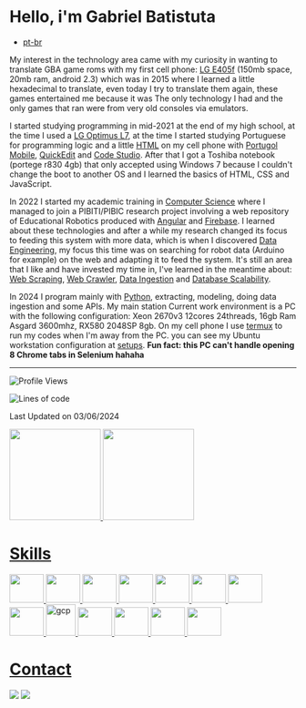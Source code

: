 # Hello, i'm Gabriel Batistuta

- [pt-br](https://github.com/gabriel-batistuta/gabriel-batistuta/pt-br.md)

My interest in the technology area came with my curiosity in wanting to translate GBA game roms with my first cell phone: [LG E405f](https://www.maiscelular.com.br/fichas-tecnicas/lg/optimus-l3/dual-e405/) (150mb space, 20mb ram, android 2.3) which was in 2015 where I learned a little hexadecimal to translate, even today I try to translate them again, these games entertained me because it was The only technology I had and the only games that ran were from very old consoles via emulators.

I started studying programming in mid-2021 at the end of my high school, at the time I used a [LG Optimus L7](https://www.tudocelular.com/LG/fichas-tecnicas/n2267/LG-Optimus-L7.html), at the time I started studying Portuguese for programming logic and a little [HTML](https://en.wikipedia.org/wiki/HTML) on my cell phone with [Portugol Mobile](https://play.google.com/store/apps/details?id=br.erickweil.portugolweb), [QuickEdit](https://play.google.com/store/apps/details?id=com.rhmsoft.edit) and [Code Studio](https://play.google.com/store/apps/details?id=com.alif.ide). After that I got a Toshiba notebook (portege r830 4gb) that only accepted using Windows 7 because I couldn't change the boot to another OS and I learned the basics of HTML, CSS and JavaScript.

In 2022 I started my academic training in [Computer Science](https://en.wikipedia.org/wiki/Computer_science) where I managed to join a PIBITI/PIBIC research project involving a web repository of Educational Robotics produced with [Angular](https://en.wikipedia.org/wiki/Angular_(web_framework)) and [Firebase](https://en.wikipedia.org/wiki/Firebase). I learned about these technologies and after a while my research changed its focus to feeding this system with more data, which is when I discovered [Data Engineering](https://en.wikipedia.org/wiki/Data_engineering), my focus this time was on searching for robot data (Arduino for example) on the web and adapting it to feed the system. It's still an area that I like and have invested my time in, I've learned in the meantime about: [Web Scraping](https://en.wikipedia.org/wiki/Web_scraping), [Web Crawler](https://en.wikipedia.org/wiki/Web_crawler), [Data Ingestion](https://www.ibm.com/blog/guide-to-data-ingestion/) and [Database Scalability](https://en.wikipedia.org/wiki/Database_scalability).

In 2024 I program mainly with [Python](https://en.wikipedia.org/wiki/Python_(programming_language)), extracting, modeling, doing data ingestion and some APIs. My main station Current work environment is a PC with the following configuration: Xeon 2670v3 12cores 24threads, 16gb Ram Asgard 3600mhz, RX580 2048SP 8gb. On my cell phone I use [termux](https://en.wikipedia.org/wiki/Termux) to run my codes when I'm away from the PC. you can see my Ubuntu workstation configuration at [setups](https://github.com/gabriel-batistuta/setups). **Fun fact: this PC can't handle opening 8 Chrome tabs in Selenium hahaha**

<hr>

<!--START_SECTION:waka-->
![Profile Views](http://img.shields.io/badge/Profile%20Views-2-blue)

![Lines of code](https://img.shields.io/badge/From%20Hello%20World%20I%27ve%20Written-698748%20lines%20of%20code-blue)


 Last Updated on 03/06/2024
<!--END_SECTION:waka-->

<a href="https://github.com/gabriel-batistuta">
  <img height="160em" src="https://github-readme-stats-gb9t.vercel.app/api?username=gabriel-batistuta&show_icons=true&hide_border=true&theme=github_dark&include_all_commits=true&count_private=true"/>
  <img height="160em" src="https://github-readme-stats-gb9t.vercel.app/api/top-langs/?username=gabriel-batistuta&layout=compact&hide_border=true&show_icons=true&langs_count=6&theme=github_dark&hide=cmake,c,scss,html,c%2B%2B,jupyter%20notebook"/>
</div>

# Skills
<div>
<img src="https://cdn.jsdelivr.net/gh/devicons/devicon/icons/html5/html5-original.svg"  width="60em" height="50em"/>
<img src="https://cdn.jsdelivr.net/gh/devicons/devicon/icons/css3/css3-original.svg"  width="60em" height="50em"/>
<img src="https://cdn.jsdelivr.net/gh/devicons/devicon/icons/javascript/javascript-original.svg"  width="60em" height="50em"/>
<img src="https://cdn.jsdelivr.net/gh/devicons/devicon/icons/python/python-original.svg" width="60em" height="50em"/>
<img src="https://cdn.jsdelivr.net/gh/devicons/devicon/icons/selenium/selenium-original.svg" width="60em" height="50em"/>
<img src="https://cdn-icons-png.flaticon.com/512/2458/2458497.png" width="60em" height="50em"/>
<img src="https://cdn.jsdelivr.net/gh/devicons/devicon/icons/bash/bash-original.svg" width="60em" height="50em"/>
<img src="https://cdn.jsdelivr.net/gh/devicons/devicon/icons/firebase/firebase-plain.svg"  width="60em" height="50em"/>
<img src="https://www.vectorlogo.zone/logos/google_cloud/google_cloud-icon.svg" alt="gcp" width="52rem" height="55rem"/>
<img src="https://cdn.jsdelivr.net/gh/devicons/devicon/icons/sqlite/sqlite-original.svg" width="60em" height="50em"/>
<img src="https://cdn.jsdelivr.net/gh/devicons/devicon@latest/icons/postgresql/postgresql-original.svg" width="60em" height="50em"/>
<img src="https://cdn.jsdelivr.net/gh/devicons/devicon/icons/git/git-original.svg" width="60em" height="50em"/>
<img src="https://cdn.jsdelivr.net/gh/devicons/devicon/icons/linux/linux-original.svg" width="60em" height="50em"/>    
</div>

# Contact
<div>
  <a href = "mailto:batistutag190@gmail.com"><img src="https://img.shields.io/badge/-Gmail-%23333?style=for-the-badge&logo=gmail&logoColor=white" target="_blank"></a>
  <a href="https://www.linkedin.com/in/gabriel-batistuta/" target="_blank"><img src="https://img.shields.io/badge/-LinkedIn-%230077B5?style=for-the-badge&logo=linkedin&logoColor=white" target="_blank"></a> 
</div>
